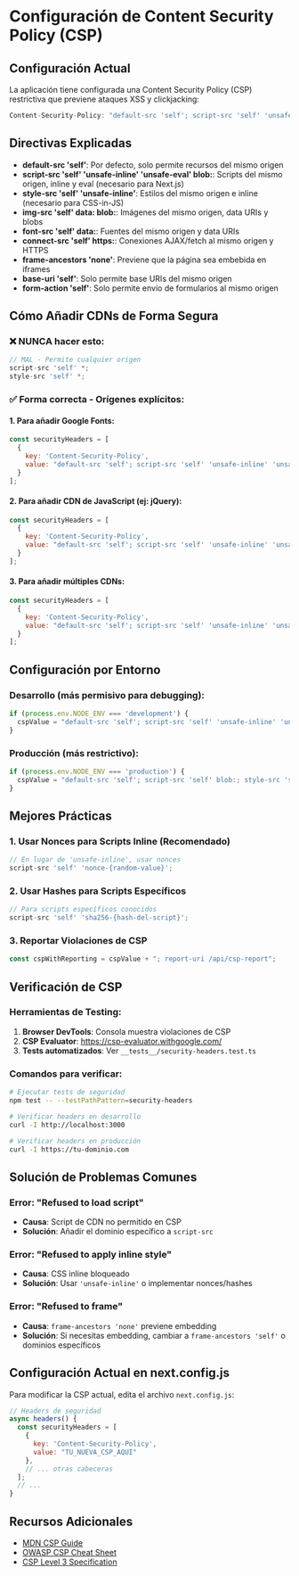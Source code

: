 # Configuración de Content Security Policy (CSP)

## Configuración Actual

La aplicación tiene configurada una Content Security Policy (CSP) restrictiva que previene ataques XSS y clickjacking:

```javascript
Content-Security-Policy: "default-src 'self'; script-src 'self' 'unsafe-inline' 'unsafe-eval' blob:; style-src 'self' 'unsafe-inline'; img-src 'self' data: blob:; font-src 'self' data:; connect-src 'self' https:; frame-ancestors 'none'; base-uri 'self'; form-action 'self'"
```

## Directivas Explicadas

- **default-src 'self'**: Por defecto, solo permite recursos del mismo origen
- **script-src 'self' 'unsafe-inline' 'unsafe-eval' blob:**: Scripts del mismo origen, inline y eval (necesario para Next.js)
- **style-src 'self' 'unsafe-inline'**: Estilos del mismo origen e inline (necesario para CSS-in-JS)
- **img-src 'self' data: blob:**: Imágenes del mismo origen, data URIs y blobs
- **font-src 'self' data:**: Fuentes del mismo origen y data URIs
- **connect-src 'self' https:**: Conexiones AJAX/fetch al mismo origen y HTTPS
- **frame-ancestors 'none'**: Previene que la página sea embebida en iframes
- **base-uri 'self'**: Solo permite base URIs del mismo origen
- **form-action 'self'**: Solo permite envío de formularios al mismo origen

## Cómo Añadir CDNs de Forma Segura

### ❌ NUNCA hacer esto:
```javascript
// MAL - Permite cualquier origen
script-src 'self' *;
style-src 'self' *;
```

### ✅ Forma correcta - Orígenes explícitos:

#### 1. Para añadir Google Fonts:
```javascript
const securityHeaders = [
  {
    key: 'Content-Security-Policy',
    value: "default-src 'self'; script-src 'self' 'unsafe-inline' 'unsafe-eval' blob:; style-src 'self' 'unsafe-inline' https://fonts.googleapis.com; font-src 'self' data: https://fonts.gstatic.com; img-src 'self' data: blob:; connect-src 'self' https:; frame-ancestors 'none'; base-uri 'self'; form-action 'self'"
  }
];
```

#### 2. Para añadir CDN de JavaScript (ej: jQuery):
```javascript
const securityHeaders = [
  {
    key: 'Content-Security-Policy',
    value: "default-src 'self'; script-src 'self' 'unsafe-inline' 'unsafe-eval' blob: https://code.jquery.com; style-src 'self' 'unsafe-inline'; img-src 'self' data: blob:; font-src 'self' data:; connect-src 'self' https:; frame-ancestors 'none'; base-uri 'self'; form-action 'self'"
  }
];
```

#### 3. Para añadir múltiples CDNs:
```javascript
const securityHeaders = [
  {
    key: 'Content-Security-Policy',
    value: "default-src 'self'; script-src 'self' 'unsafe-inline' 'unsafe-eval' blob: https://code.jquery.com https://cdn.jsdelivr.net; style-src 'self' 'unsafe-inline' https://fonts.googleapis.com https://cdn.jsdelivr.net; font-src 'self' data: https://fonts.gstatic.com; img-src 'self' data: blob:; connect-src 'self' https:; frame-ancestors 'none'; base-uri 'self'; form-action 'self'"
  }
];
```

## Configuración por Entorno

### Desarrollo (más permisivo para debugging):
```javascript
if (process.env.NODE_ENV === 'development') {
  cspValue = "default-src 'self'; script-src 'self' 'unsafe-inline' 'unsafe-eval' blob: http://localhost:*; style-src 'self' 'unsafe-inline'; img-src 'self' data: blob:; font-src 'self' data:; connect-src 'self' https: http://localhost:* ws://localhost:*; frame-ancestors 'none'; base-uri 'self'; form-action 'self'";
}
```

### Producción (más restrictivo):
```javascript
if (process.env.NODE_ENV === 'production') {
  cspValue = "default-src 'self'; script-src 'self' blob:; style-src 'self'; img-src 'self' data:; font-src 'self' data:; connect-src 'self' https:; frame-ancestors 'none'; base-uri 'self'; form-action 'self'";
}
```

## Mejores Prácticas

### 1. Usar Nonces para Scripts Inline (Recomendado)
```javascript
// En lugar de 'unsafe-inline', usar nonces
script-src 'self' 'nonce-{random-value}';
```

### 2. Usar Hashes para Scripts Específicos
```javascript
// Para scripts específicos conocidos
script-src 'self' 'sha256-{hash-del-script}';
```

### 3. Reportar Violaciones de CSP
```javascript
const cspWithReporting = cspValue + "; report-uri /api/csp-report";
```

## Verificación de CSP

### Herramientas de Testing:
1. **Browser DevTools**: Consola muestra violaciones de CSP
2. **CSP Evaluator**: https://csp-evaluator.withgoogle.com/
3. **Tests automatizados**: Ver `__tests__/security-headers.test.ts`

### Comandos para verificar:
```bash
# Ejecutar tests de seguridad
npm test -- --testPathPattern=security-headers

# Verificar headers en desarrollo
curl -I http://localhost:3000

# Verificar headers en producción
curl -I https://tu-dominio.com
```

## Solución de Problemas Comunes

### Error: "Refused to load script"
- **Causa**: Script de CDN no permitido en CSP
- **Solución**: Añadir el dominio específico a `script-src`

### Error: "Refused to apply inline style"
- **Causa**: CSS inline bloqueado
- **Solución**: Usar `'unsafe-inline'` o implementar nonces/hashes

### Error: "Refused to frame"
- **Causa**: `frame-ancestors 'none'` previene embedding
- **Solución**: Si necesitas embedding, cambiar a `frame-ancestors 'self'` o dominios específicos

## Configuración Actual en next.config.js

Para modificar la CSP actual, edita el archivo `next.config.js`:

```javascript
// Headers de seguridad
async headers() {
  const securityHeaders = [
    {
      key: 'Content-Security-Policy',
      value: "TU_NUEVA_CSP_AQUI"
    },
    // ... otras cabeceras
  ];
  // ...
}
```

## Recursos Adicionales

- [MDN CSP Guide](https://developer.mozilla.org/en-US/docs/Web/HTTP/CSP)
- [OWASP CSP Cheat Sheet](https://cheatsheetseries.owasp.org/cheatsheets/Content_Security_Policy_Cheat_Sheet.html)
- [CSP Level 3 Specification](https://www.w3.org/TR/CSP3/)